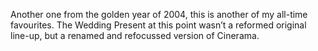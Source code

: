 Another one from the golden year of 2004, this is another of my all-time favourites. The Wedding Present at this point wasn’t a reformed original line-up, but a renamed and refocussed version of Cinerama.

